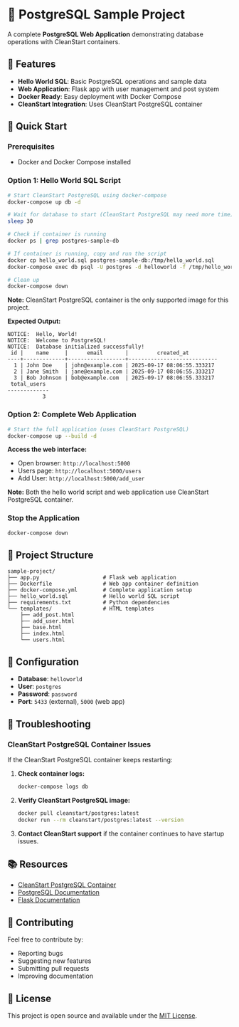 # 🚀 PostgreSQL Sample Project

A complete **PostgreSQL Web Application** demonstrating database operations with CleanStart containers.

## 🌟 Features

- **Hello World SQL**: Basic PostgreSQL operations and sample data
- **Web Application**: Flask app with user management and post system
- **Docker Ready**: Easy deployment with Docker Compose
- **CleanStart Integration**: Uses CleanStart PostgreSQL container

## 🚀 Quick Start

### Prerequisites
- Docker and Docker Compose installed

### Option 1: Hello World SQL Script

```bash
# Start CleanStart PostgreSQL using docker-compose
docker-compose up db -d

# Wait for database to start (CleanStart PostgreSQL may need more time)
sleep 30

# Check if container is running
docker ps | grep postgres-sample-db

# If container is running, copy and run the script
docker cp hello_world.sql postgres-sample-db:/tmp/hello_world.sql
docker-compose exec db psql -U postgres -d helloworld -f /tmp/hello_world.sql

# Clean up
docker-compose down
```

**Note:** CleanStart PostgreSQL container is the only supported image for this project.

**Expected Output:**
```
NOTICE:  Hello, World!
NOTICE:  Welcome to PostgreSQL!
NOTICE:  Database initialized successfully!
 id |    name     |      email       |         created_at         
----+-------------+------------------+----------------------------
  1 | John Doe    | john@example.com | 2025-09-17 08:06:55.333217
  2 | Jane Smith  | jane@example.com | 2025-09-17 08:06:55.333217
  3 | Bob Johnson | bob@example.com  | 2025-09-17 08:06:55.333217
 total_users 
-------------
           3
```

### Option 2: Complete Web Application

```bash
# Start the full application (uses CleanStart PostgreSQL)
docker-compose up --build -d
```

**Access the web interface:**
- Open browser: `http://localhost:5000`
- Users page: `http://localhost:5000/users`
- Add User: `http://localhost:5000/add_user`

**Note:** Both the hello world script and web application use CleanStart PostgreSQL container.

### Stop the Application

```bash
docker-compose down
```

## 📁 Project Structure

```
sample-project/
├── app.py                    # Flask web application
├── Dockerfile                # Web app container definition
├── docker-compose.yml        # Complete application setup
├── hello_world.sql           # Hello world SQL script
├── requirements.txt          # Python dependencies
└── templates/                # HTML templates
    ├── add_post.html
    ├── add_user.html
    ├── base.html
    ├── index.html
    └── users.html
```

## 🔧 Configuration

- **Database**: `helloworld`
- **User**: `postgres`
- **Password**: `password`
- **Port**: `5433` (external), `5000` (web app)

## 🔧 Troubleshooting

### CleanStart PostgreSQL Container Issues

If the CleanStart PostgreSQL container keeps restarting:

1. **Check container logs:**
   ```bash
   docker-compose logs db
   ```

2. **Verify CleanStart PostgreSQL image:**
   ```bash
   docker pull cleanstart/postgres:latest
   docker run --rm cleanstart/postgres:latest --version
   ```

3. **Contact CleanStart support** if the container continues to have startup issues.

## 📚 Resources

- [CleanStart PostgreSQL Container](https://hub.docker.com/r/cleanstart/postgres)
- [PostgreSQL Documentation](https://www.postgresql.org/docs/)
- [Flask Documentation](https://flask.palletsprojects.com/)

## 🤝 Contributing

Feel free to contribute by:
- Reporting bugs
- Suggesting new features
- Submitting pull requests
- Improving documentation

## 📄 License

This project is open source and available under the [MIT License](LICENSE).